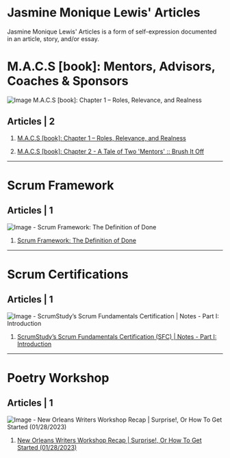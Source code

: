 # Jasmine Monique Lewis' Articles
Jasmine Monique Lewis' Articles is a form of self-expression documented in an article, story, and/or essay. 


# M.A.C.S [book]: Mentors, Advisors, Coaches & Sponsors

![Image M.A.C.S [book]: Chapter 1 – Roles, Relevance, and Realness](https://github.com/jasmineMLewis/Articles/blob/Production/mentors-advisors-coaches-sponsors/assets/chapter-1/chap-1-feature-image-roles-relevance-realness.png)

## Articles | 2

1. [M.A.C.S [book]: Chapter 1 – Roles, Relevance, and Realness](https://github.com/jasmineMLewis/Articles/blob/Production/mentors-advisors-coaches-sponsors/chapter-1/macs-book-chapter-1-roles-relevance-realness.md)

2. [M.A.C.S [book]: Chapter 2 - A Tale of Two 'Mentors' :: Brush It Off](https://github.com/jasmineMLewis/Articles/blob/Production/mentors-advisors-coaches-sponsors/chapter-2/macs-book-chapter-2-brush-it-off.md)


---


# Scrum Framework

## Articles | 1

![Image - Scrum Framework: The Definition of Done](https://github.com/jasmineMLewis/Articles/blob/Production/scrum-framework/scrum-framework-the-definition-of-done/assets/scrum-framework-the-definition-of-done.png)


1. [Scrum Framework: The Definition of Done](https://github.com/jasmineMLewis/Articles/blob/Production/scrum-framework/scrum-framework-the-definition-of-done/scrum-framework-the-definition-of-done.md)


---


# Scrum Certifications

## Articles | 1

![Image - ScrumStudy’s Scrum Fundamentals Certification | Notes - Part I: Introduction](https://github.com/jasmineMLewis/Articles/blob/Production/certifications/scrum-fundamentals-certification/assets/part-i-intoduction/sfc-part-i-title-introduction.png)


1. [ScrumStudy’s Scrum Fundamentals Certification (SFC) | Notes - Part I: Introduction](https://github.com/jasmineMLewis/Articles/blob/Production/certifications/scum-fundamentals-certification/study-notes/part-i-intoduction/scum-fundamentals-certification-part-i-intoduction.md)



----


# Poetry Workshop

## Articles | 1

![Image - New Orleans Writers Workshop Recap | Surprise!, Or How To Get Started (01/28/2023)](https://github.com/jasmineMLewis/Articles/blob/Production/new-orleans-writers-workshop/surprise-or-how-to-get-started/assets/title-table-of-activities/surprise-or-how-to-get-started-feature-image.png)

1. [New Orleans Writers Workshop Recap | Surprise!, Or How To Get Started (01/28/2023)](https://github.com/jasmineMLewis/Articles/blob/Production/new-orleans-writers-workshop/surprise-or-how-to-get-started/new-orleans-writers-workshop-recap-surprise-or-how-to-get-started.md)
